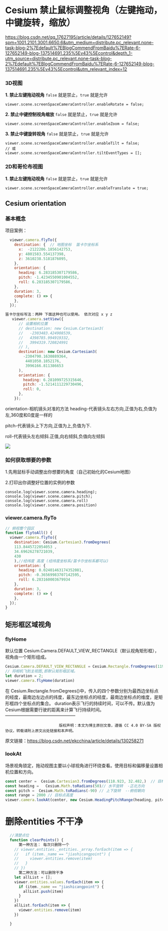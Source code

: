 # Cesium 禁止鼠标调整视角（左键拖动，中键旋转，缩放）

https://blog.csdn.net/qq_17627195/article/details/127652149?spm=1001.2101.3001.6650.6&utm_medium=distribute.pc_relevant.none-task-blog-2%7Edefault%7EBlogCommendFromBaidu%7ERate-6-127652149-blog-137514691.235%5Ev43%5Econtrol&depth_1-utm_source=distribute.pc_relevant.none-task-blog-2%7Edefault%7EBlogCommendFromBaidu%7ERate-6-127652149-blog-137514691.235%5Ev43%5Econtrol&utm_relevant_index=12

### 3D视图

**1. 禁止左键拖动视角**
`false` 就是禁止，`true` 就是允许

```
viewer.scene.screenSpaceCameraController.enableRotate = false;
```

**2. 禁止中键控制视角缩放**
`false` 就是禁止，`true` 就是允许

```
viewer.scene.screenSpaceCameraController.enableZoom = false;

```

**3. 禁止中键旋转视角**
`false` 就是禁止，`true` 就是允许

```
viewer.scene.screenSpaceCameraController.enableTilt = false;
// 或
viewer.scene.screenSpaceCameraController.tiltEventTypes = [];

```

### 2D和哥伦布视图

**1. 禁止左键拖动视角**
`false` 就是禁止，`true` 就是允许

```
viewer.scene.screenSpaceCameraController.enableTranslate = true;

```

## Cesium orientation

### 基本概念

项目案例：

```js
  viewer.camera.flyTo({
    destination: {  // 地图坐标  笛卡尔坐标系
      x:  -2122206.1856142753,
      y: 4801583.554137398,
      z: 3610238.5181876095,
    },
    orientation: {
      heading: 6.283185307179586,
      pitch: -1.4234550901004552,
      roll: 6.283185307179586,
    },
    duration: 3,
    complete: () => {
    },
  });

笛卡尔坐标写法：两种 下面这种也可以使用。 依次对应 x y z
   viewer.camera.setView({
      // 设置相机位置
      // destination: new Cesium.Cartesian3(
      //   -2303483.424908539,
      //   4398785.994919332,
      //   3994319.720824991
      // ),
      destination: new Cesium.Cartesian3(
        -2304790.1630889364,
         4401050.1852176,
         3996166.811386653
      ),
      orientation: {
        heading: 6.281099725315646,
        pitch: -1.5214111229730496,
        roll: 0,
      },
    });


```

orientation-相机镜头对准的方法
heading-代表镜头左右方向,正值为右,负值为左,360度和0度是一样的

pitch-代表镜头上下方向,正值为上,负值为下.

roll-代表镜头左右倾斜.正值,向右倾斜,负值向左倾斜

![](https://s2.51cto.com/images/blog/202302/27151743_63fc5917de8a615410.png?x-oss-process=image/watermark,size_16,text_QDUxQ1RP5Y2a5a6i,color_FFFFFF,t_30,g_se,x_10,y_10,shadow_20,type_ZmFuZ3poZW5naGVpdGk=/format,webp/resize,m_fixed,w_1184)

### 如何获取想要的参数

1.先用鼠标手动调整出你想要的角度（自己初始化的Cesium地图）

2.打印出你调整好位置的实例的参数

```
console.log(viewer.scene.camera.heading);
console.log(viewer.scene.camera.pitch);
console.log(viewer.scene.camera.roll)
console.log(viewer.scene.camera.position)
```



### viewer.camera.flyTo

```js
// 俯视整个园区
function flytoAll() {
  viewer.camera.flyTo({
    destination: Cesium.Cartesian3.fromDegrees( 
    113.8445722054053 ,
    34.69626278721039,
    430
    ),//经纬度 高度 (经纬度坐标系/笛卡尔坐标系都可以)
    orientation: {
      heading: 0.02401463174352081,
      pitch: -0.36569983707142595,
      roll: 6.283160003679934
    },
    duration: 3,
    complete: () => {
    },
  });
}
```



## 矩形框区域视角

### flyHome

默认位置 Cesium.Camera.DEFAULT_VIEW_RECTANGLE（默认视角矩形框），视角由一个矩形组成。

```js
Cesium.Camera.DEFAULT_VIEW_RECTANGLE = Cesium.Rectangle.fromDegrees(119.9, 30.7501282784158, 121.33, 31.9645982738191);
// 将相机飞到主视图,即默认矩形框区域。
let duration = 2;
viewer.camera.flyHome(duration)

```

在 Cesium.Rectangle.fromDegrees()中，传入的四个参数分别为最西边坐标点的经度，最南边左边点的纬度，最东边坐标点的经度，最南边坐标点的维度，是矩形框四个坐标点的集合。
duration表示飞行的持续时间，可以不传。默认值为Cesium根据需要行驶的距离来计算飞行持续时间。
————————————————

                            版权声明：本文为博主原创文章，遵循 CC 4.0 BY-SA 版权协议，转载请附上原文出处链接和本声明。

原文链接：https://blog.csdn.net/ekcchina/article/details/130258271

### lookAt

场景视角锁定，拖动视图主要以小球视角进行环绕查看。使用目标和偏移量设置相机位置和方向。

```js
const center =  Cesium.Cartesian3.fromDegrees(118.923, 32.482,)  // 目标位置
const heading =   Cesium.Math.toRadians(50)// 水平旋转  -正北方向
const pitch =  Cesium.Math.toRadians(-90) // 上下旋转  --俯视朝向
const range = 2000 // 目标点高度
viewer.camera.lookAt(center, new Cesium.HeadingPitchRange(heading, pitch, range))

```

# 删除entities 不干净

```js
  //清楚点位
  function clearPoints() {
      第一种方法： 每次只删除一个
    // viewer.entities._entities._array.forEach(item => {
    //   if (item._name == "jiashicangpoint") {
    //     viewer.entities.remove(item)
    //   }
    // })
      第二种方法：可以删除干净
    let allList = [];
    viewer.entities.values.forEach(item => {
      if (item._name == "jiashicangpoint") {
        allList.push(item)
      }
    })
    allList.forEach(item => {
      viewer.entities.remove(item)
    })

  }
```





